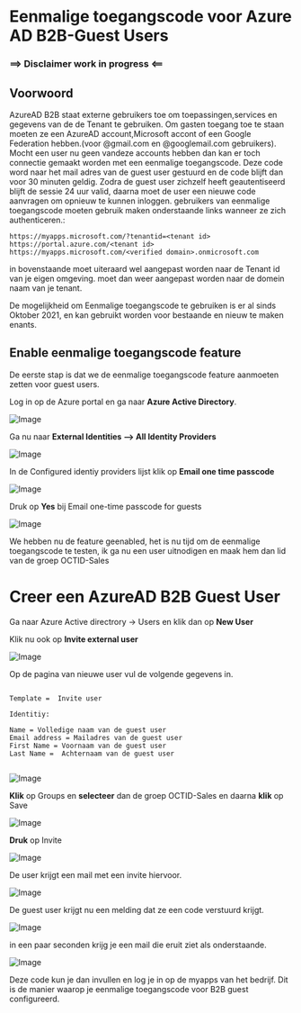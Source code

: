 
# Eenmalige toegangscode voor Azure AD B2B-Guest Users

### ==> Disclaimer work in progress <==

## Voorwoord
AzureAD B2B staat externe gebruikers toe om toepassingen,services en gegevens van de de Tenant te gebruiken.
Om gasten toegang toe te staan moeten ze een AzureAD account,Microsoft accont of een Google Federation hebben.(voor @gmail.com en @googlemail.com gebruikers).
Mocht een user nu geen vandeze accounts hebben dan kan er toch connectie gemaakt worden met een eenmalige toegangscode.
Deze code word naar het mail adres van de guest user gestuurd en de code blijft dan voor 30 minuten geldig.
Zodra de guest user zichzelf heeft geautentiseerd blijft de sessie 24 uur valid, daarna moet de user een nieuwe code aanvragen om opnieuw te kunnen inloggen.
gebruikers van eenmalige toegangscode moeten gebruik maken onderstaande links wanneer ze zich authenticeren.:

````
https://myapps.microsoft.com/?tenantid=<tenant id> 
https://portal.azure.com/<tenant id>
https://myapps.microsoft.com/<verified domain>.onmicrosoft.com
````
in bovenstaande moet uiteraard <tenant id> wel aangepast worden naar de Tenant id van je eigen omgeving.<verified domain> moet dan weer aangepast worden naar de domein naam van je tenant.
  
  
De mogelijkheid om Eenmalige toegangscode te gebruiken is er al sinds Oktober 2021, en kan gebruikt worden voor bestaande en nieuw te maken enants.
  


## Enable eenmalige toegangscode feature
  
De eerste stap is dat we de eenmalige toegangscode feature aanmoeten zetten voor guest users.

Log in op de Azure portal en ga naar **Azure Active Directory**.

![Image](./Images/OTP/AAD.png)

Ga nu naar **External Identities --> All Identity Providers**

![Image](./Images/OTP/externalidentities.png)
  
In de Configured identiy providers lijst klik op **Email one time passcode** 
  
![Image](./Images/OTP/passcode.png)

Druk op **Yes** bij Email one-time passcode for guests
  
![Image](./Images/OTP/passcode2.PNG)
  
We hebben nu de feature geenabled, het is nu tijd om de eenmalige toegangscode te testen, ik ga nu een user uitnodigen en maak hem dan lid van de groep OCTID-Sales
  
# Creer een AzureAD B2B Guest User
  
 Ga naar Azure Active directrory -> Users en klik dan op **New User**
 
 Klik nu ook op **Invite external user**
  
![Image](./Images/OTP/newuser.png)    

Op de pagina van nieuwe user vul de volgende gegevens in.
  
~~~
  
Template =  Invite user
  
Identitiy:

Name = Volledige naam van de guest user
Email address = Mailadres van de guest user
First Name = Voornaam van de guest user
Last Name =  Achternaam van de guest user
  
~~~
  
![Image](./Images/OTP/newuser1.png) 
  
**Klik** op Groups en **selecteer** dan de groep OCTID-Sales en daarna **klik** op Save
  
![Image](./Images/OTP/newuser2.png) 
  
**Druk** op Invite 
  
![Image](./Images/OTP/invite.png) 
  
De user krijgt een mail met een invite hiervoor.
  
![Image](./Images/OTP/mail.png)
  
De guest user krijgt nu een melding dat ze een code verstuurd krijgt.
  
![Image](./Images/OTP/sendcode.png)
  
in een paar seconden krijg je een mail die eruit ziet als onderstaande.

![Image](./Images/OTP/mail1.png)
  
 
Deze code kun je dan invullen en log je in op de myapps van het bedrijf.
Dit is de manier waarop je eenmalige toegangscode voor B2B guest configureerd.  
